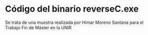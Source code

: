 ﻿# Código del binario reverseC.exe

Se trata de una muestra realizada por Himar Moreno Santana para el Trabajo Fin de Máster en la UNIR